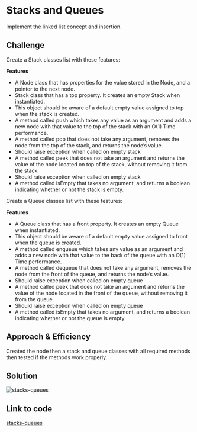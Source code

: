 # Stacks and Queues
Implement the linked list concept and insertion.

## Challenge

Create a Stack classes list with these features:

**Features** 
 - A Node class that has properties for the value stored in the Node, and a pointer to the next node.
 - Stack class that has a top property. It creates an empty Stack when instantiated.
 - This object should be aware of a default empty value assigned to top when the stack is created.
 - A method called push which takes any value as an argument and adds a new node with that value to the top of the stack with an O(1) Time performance.
 - A method called pop that does not take any argument, removes the node from the top of the stack, and returns the node’s value. 
 - Should raise exception when called on empty stack
 - A method called peek that does not take an argument and returns the value of the node located on top of the stack, without removing it from the stack.
 - Should raise exception when called on empty stack
 - A method called isEmpty that takes no argument, and returns a boolean indicating whether or not the stack is empty.

Create a Queue classes list with these features:

**Features** 
 - A Queue class that has a front property. It creates an empty Queue when instantiated.
 - This object should be aware of a default empty value assigned to front when the queue is created.
 - A method called enqueue which takes any value as an argument and adds a new node with that value to the back of the queue with an O(1) Time performance.
 - A method called dequeue that does not take any argument, removes the node from the front of the queue, and returns the node’s value.
 - Should raise exception when called on empty queue
 - A method called peek that does not take an argument and returns the value of the node located in the front of the queue, without removing it from the queue.
 - Should raise exception when called on empty queue
 - A method called isEmpty that takes no argument, and returns a boolean indicating whether or not the queue is empty.

## Approach & Efficiency
Created the node then a stack and queue classes with all required methods then tested if the methods work properly.

## Solution
![stacks-queues](../../assets/stacks-queues.jpg)



## Link to code
[stacks-queues](./stacks-and-queues.js)